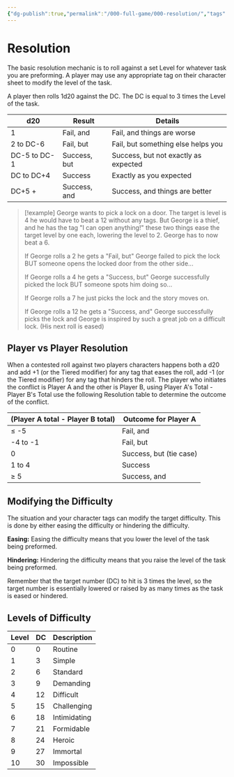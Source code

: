 ```yaml
---
{"dg-publish":true,"permalink":"/000-full-game/000-resolution/","tags":["gardenEntry"]}
---
```


# Resolution 

The basic resolution mechanic is to roll against a set Level for whatever task you are preforming. A player may use any appropriate tag on their character sheet to modify the level of the task.

A player then rolls 1d20 against the DC. The DC is equal to 3 times the Level of the task.

| d20          | Result       | Details                              |
| ------------ | ------------ | ------------------------------------ |
| 1            | Fail, and    | Fail, and things are worse           |
| 2 to DC-6    | Fail, but    | Fail, but something else helps you   |
| DC-5 to DC-1 | Success, but | Success, but not exactly as expected |
| DC to DC+4   | Success      | Exactly as you expected              |
| DC+5 +       | Success, and | Success, and things are better       |

> [!example]
> George wants to pick a lock on a door. The target is level is 4 he would have to beat a 12 without any tags. But  George is a thief, and he has the tag "I can open anything!" these two things ease the target level by one each, lowering the level to 2.  George has to now beat a 6. 
> 
> If George rolls a 2 he gets a "Fail, but" George failed to pick the lock BUT someone opens the locked door from the other side...
> 
> If George rolls a 4 he gets a "Success, but" George successfully picked the lock BUT someone spots him doing so...
> 
> If George rolls a 7 he just picks the lock and the story moves on.
> 
> If George rolls a 12 he gets a "Success, and" George successfully picks the lock and George is inspired by such a great job on a difficult lock. (His next roll is eased)

## Player vs Player Resolution

When a contested roll against two players characters happens both a d20 and add +1 (or the Tiered modifier) for any tag that eases the roll, add -1 (or the Tiered modifier) for any tag that hinders the roll. The player who initiates the conflict is Player A and the other is Player B, using Player A's Total - Player B's Total use the following Resolution table to determine the outcome of the conflict.

| (Player A total - Player B total) | Outcome for Player A    |
| --------------------------------- | ----------------------- |
| ≤ -5                              | Fail, and               |
| -4 to -1                          | Fail, but               |
| 0                                 | Success, but (tie case) |
| 1 to 4                            | Success                 |
| ≥ 5                               | Success, and            |

## Modifying the Difficulty

The situation and your character tags can modify the target difficulty.  This is done by either easing the difficulty or hindering the difficulty.

**Easing:** Easing the difficulty means that you lower the level of the task being preformed.

**Hindering:** Hindering the difficulty means that you raise the level of the task being preformed.

Remember that the target number (DC) to hit is 3 times the level, so the target number is essentially lowered or raised by as many times as the task is eased or hindered.

## Levels of Difficulty

| Level | DC  | Description  |
| ----- | --- | ------------ |
| 0     | 0   | Routine      |
| 1     | 3   | Simple       |
| 2     | 6   | Standard     |
| 3     | 9   | Demanding    |
| 4     | 12  | Difficult    |
| 5     | 15  | Challenging  |
| 6     | 18  | Intimidating |
| 7     | 21  | Formidable   |
| 8     | 24  | Heroic       |
| 9     | 27  | Immortal     |
| 10    | 30  | Impossible   |
